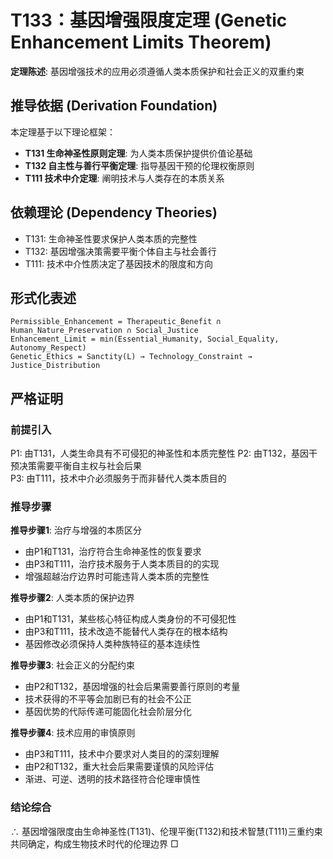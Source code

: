 # T133：基因增强限度定理 (Genetic Enhancement Limits Theorem)  

**定理陈述**: 基因增强技术的应用必须遵循人类本质保护和社会正义的双重约束  

## 推导依据 (Derivation Foundation)
本定理基于以下理论框架：
- **T131 生命神圣性原则定理**: 为人类本质保护提供价值论基础
- **T132 自主性与善行平衡定理**: 指导基因干预的伦理权衡原则
- **T111 技术中介定理**: 阐明技术与人类存在的本质关系

## 依赖理论 (Dependency Theories)
- T131: 生命神圣性要求保护人类本质的完整性
- T132: 基因增强决策需要平衡个体自主与社会善行
- T111: 技术中介性质决定了基因技术的限度和方向

## 形式化表述  
```
Permissible_Enhancement = Therapeutic_Benefit ∩ Human_Nature_Preservation ∩ Social_Justice
Enhancement_Limit = min(Essential_Humanity, Social_Equality, Autonomy_Respect)  
Genetic_Ethics = Sanctity(L) → Technology_Constraint → Justice_Distribution
```

## 严格证明

### 前提引入
P1: 由T131，人类生命具有不可侵犯的神圣性和本质完整性
P2: 由T132，基因干预决策需要平衡自主权与社会后果  
P3: 由T111，技术中介必须服务于而非替代人类本质目的  

### 推导步骤

**推导步骤1**: 治疗与增强的本质区分
- 由P1和T131，治疗符合生命神圣性的恢复要求
- 由P3和T111，治疗技术服务于人类本质目的的实现
- 增强超越治疗边界时可能违背人类本质的完整性

**推导步骤2**: 人类本质的保护边界
- 由P1和T131，某些核心特征构成人类身份的不可侵犯性
- 由P3和T111，技术改造不能替代人类存在的根本结构
- 基因修改必须保持人类种族特征的基本连续性

**推导步骤3**: 社会正义的分配约束
- 由P2和T132，基因增强的社会后果需要善行原则的考量
- 技术获得的不平等会加剧已有的社会不公正
- 基因优势的代际传递可能固化社会阶层分化

**推导步骤4**: 技术应用的审慎原则
- 由P3和T111，技术中介要求对人类目的的深刻理解
- 由P2和T132，重大社会后果需要谨慎的风险评估
- 渐进、可逆、透明的技术路径符合伦理审慎性

### 结论综合
∴ 基因增强限度由生命神圣性(T131)、伦理平衡(T132)和技术智慧(T111)三重约束共同确定，构成生物技术时代的伦理边界 □  